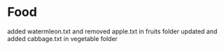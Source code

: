 # Food
added watermleon.txt and removed apple.txt in fruits folder
updated and added cabbage.txt in vegetable folder
